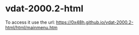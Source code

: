 # vdat-2000.2-html


To access it use the url: https://0x48h.github.io/vdat-2000.2-html/html/mainmenu.htm


